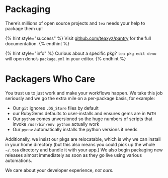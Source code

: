 # Packaging

There’s millions of open source projects and `tea` needs your help to package
them up!

{% hint style="success" %}
Visit [github.com/teaxyz/pantry] for the full documentation.
{% endhint %}

{% hint style="info" %}
Curious about a specific pkg? `tea pkg edit deno` will open deno’s
`package.yml` in your editor.
{% endhint %}

# Packagers Who Care

You trust us to just work and make your workflows happen.
We take this job seriously and we go the extra mile on a per-package basis,
for example:

* Our `git` ignores `.DS_Store` files by default
* our RubyGems defaults to user-installs and ensures gems are in `PATH`
* Our `python` comes unversioned so the huge numbers of scripts that invoke `/usr/bin/env python` actually work
* Our `pyenv` automatically installs the python versions it needs

Additionally, we insist our pkgs are relocatable, which is why we can install
in your home directory (but this also means you could pick up the whole
`~/.tea` directory and bundle it with your app.) We also begin packaging new releases almost immediately as soon as they go live using various automations.

We care about your developer experience, *not ours*.

[github.com/teaxyz/pantry]: https://github.com/teaxyz/pantry